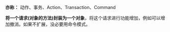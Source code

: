 **亦称：** 动作、事务、Action、Transaction、Command

**将一个请求(对象的方法)封装为一个对象**，将这个请求进行功能增加，例如可以增加撤消。如果不扩展，没必要用命令模式。

